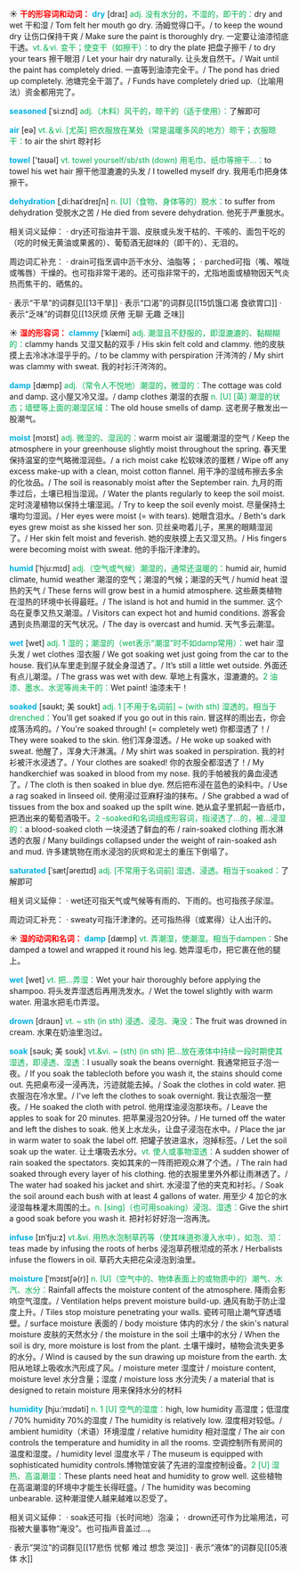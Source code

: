 ☀ <font color="red">**干的形容词和动词：**</font>
<font color="sky blue">**dry**</font> [draɪ] 
<font color="#00b050">adj. 没有水分的，不湿的，即干的：</font>dry and wet 干和湿 / Tom felt her mouth go dry. 汤姆觉得口干。/ to keep the wound dry 让伤口保持干爽 / Make sure the paint is thoroughly dry. 一定要让油漆彻底干透。<font color="#00b050">vt.＆vi. 变干；使变干（如擦干）：</font>to dry the plate 把盘子擦干 / to dry your tears 擦干眼泪 / Let your hair dry naturally. 让头发自然干。/ Wait until the paint has completely dried. 一直等到油漆完全干。/ The pond has dried up completely. 池塘完全干涸了。/ Funds have completely dried up.（比喻用法）资金都用完了。
           
<font color="sky blue">**seasoned**</font> [ˈsi:znd]
<font color="#00b050">adj.（木料）风干的，晾干的（适于使用）：</font>了解即可

<font color="sky blue">**air**</font> [eə] 
<font color="#00b050">vt.＆vi. [尤英] 把衣服放在某处（常是温暖多风的地方）晾干；衣服晾干：</font>to air the shirt 晾衬衫

<font color="sky blue">**towel**</font> ['taʊəl] 
<font color="#00b050">vt. towel yourself/sb/sth (down) 用毛巾、纸巾等擦干…：</font>to towel his wet hair 擦干他湿漉漉的头发 / I towelled myself dry. 我用毛巾把身体擦干。
                     
<font color="sky blue">**dehydration**</font> [ˌdi:haɪˈdreɪʃn]
<font color="#00b050">n. [U]（食物、身体等的）脱水：</font>to suffer from dehydration 受脱水之苦 / He died from severe dehydration. 他死于严重脱水。

相关词义延伸：
· dry还可指油井干涸、皮肤或头发干枯的、干咳的、面包干吃的（吃的时候无黄油或果酱的）、葡萄酒无甜味的（即干的）、无泪的。

周边词汇补充：
· drain可指烹调中沥干水分、油脂等；
· parched可指（嘴、喉咙或嘴唇）干燥的。也可指非常干渴的。还可指非常干的，尤指地面或植物因天气炎热而焦干的、晒焦的。

· 表示“干旱”的词群见[[13干旱]]
· 表示“口渴”的词群见[[15饥饿口渴 食欲胃口]]
· 表示“乏味”的词群见[[13厌烦 厌倦 无聊 无趣 乏味]]

☀ <font color="red">**湿的形容词：**</font>
<font color="sky blue">**clammy**</font> [ˈklæmi]
<font color="#00b050">adj. 潮湿且不舒服的，即湿漉漉的、黏糊糊的：</font>clammy hands 又湿又黏的双手 / His skin felt cold and clammy. 他的皮肤摸上去冷冰冰湿乎乎的。/ to be clammy with perspiration 汗涔涔的 / My shirt was clammy with sweat. 我的衬衫汗涔涔的。

<font color="sky blue">**damp**</font> [dæmp] 
<font color="#00b050">adj.（常令人不悦地）潮湿的，微湿的：</font>The cottage was cold and damp. 这小屋又冷又湿。/ damp clothes 潮湿的衣服 <font color="#00b050">n. [U] [英] 潮湿的状态；墙壁等上面的潮湿区域：</font>The old house smells of damp. 这老房子散发出一股潮气。
                      
<font color="sky blue">**moist**</font> [mɔɪst]
<font color="#00b050">adj. 微湿的、湿润的：</font>warm moist air 温暖潮湿的空气 / Keep the atmosphere in your greenhouse slightly moist throughout the spring. 春天里保持温室的空气略微湿润些。/ a rich moist cake 松软味浓的蛋糕 / Wipe off any excess make-up with a clean, moist cotton flannel. 用干净的湿绒布擦去多余的化妆品。/ The soil is reasonably moist after the September rain. 九月的雨季过后，土壤已相当湿润。/ Water the plants regularly to keep the soil moist. 定时浇灌植物以保持土壤湿润。/ Try to keep the soil evenly moist. 尽量保持土壤均匀湿润。/ Her eyes were moist (= with tears). 她眼含泪水。/ Beth's dark eyes grew moist as she kissed her son. 贝丝亲吻着儿子，黑黑的眼睛湿润了。/ Her skin felt moist and feverish. 她的皮肤摸上去又湿又热。/ His fingers were becoming moist with sweat. 他的手指汗津津的。

<font color="sky blue">**humid**</font> [ˈhju:mɪd]
<font color="#00b050">adj.（空气或气候）潮湿的，通常还温暖的：</font>humid air, humid climate, humid weather 潮湿的空气；潮湿的气候；潮湿的天气 / humid heat 湿热的天气 / These ferns will grow best in a humid atmosphere. 这些蕨类植物在湿热的环境中长得最旺。/ The island is hot and humid in the summer. 这个岛在夏季又热又潮湿。/ Visitors can expect hot and humid conditions. 游客会遇到炎热潮湿的天气状况。/ The day is overcast and humid. 天气多云潮湿。

<font color="sky blue">**wet**</font> [wet] 
<font color="#00b050">adj. 1 湿的；潮湿的（wet表示“潮湿”时不如damp常用）：</font>wet hair 湿头发 / wet clothes 湿衣服 / We got soaking wet just going from the car to the house. 我们从车里走到屋子就全身湿透了。/ It’s still a little wet outside. 外面还有点儿潮湿。/ The grass was wet with dew. 草地上有露水，湿漉漉的。<font color="#00b050">2 油漆、墨水、水泥等尚未干的：</font>Wet paint! 油漆未干！
           
<font color="sky blue">**soaked**</font> [səʊkt; 美 soʊkt]
<font color="#00b050">adj. 1 [不用于名词前] ~ (with sth) 湿透的。相当于drenched：</font>You'll get soaked if you go out in this rain. 冒这样的雨出去，你会成落汤鸡的。/ You're soaked through! (= completely wet) 你都湿透了！/ They were soaked to the skin. 他们浑身湿透。/ He woke up soaked with sweat. 他醒了，浑身大汗淋漓。/ My shirt was soaked in perspiration. 我的衬衫被汗水浸透了。/ Your clothes are soaked! 你的衣服全都湿透了！/ My handkerchief was soaked in blood from my nose. 我的手帕被我的鼻血浸透了。/ The cloth is then soaked in blue dye. 然后把布浸在蓝色的染料中。/ Use a rag soaked in linseed oil. 使用浸过亚麻籽油的抹布。/ She grabbed a wad of tissues from the box and soaked up the spilt wine. 她从盒子里抓起一沓纸巾，把洒出来的葡萄酒吸干。<font color="#00b050">2 -soaked和名词组成形容词，指浸透了…的，被…浸湿的：</font>a blood-soaked cloth 一块浸透了鲜血的布 / rain-soaked clothing 雨水淋透的衣服 / Many buildings collapsed under the weight of rain-soaked ash and mud. 许多建筑物在雨水浸泡的灰烬和泥土的重压下倒塌了。
           
<font color="sky blue">**saturated**</font> [ˈsætʃəreɪtɪd]
<font color="#00b050">adj. [不常用于名词前] 湿透、浸透。相当于soaked：</font>了解即可

相关词义延伸：
· wet还可指天气或气候等有雨的、下雨的。也可指孩子尿湿。

周边词汇补充：
· sweaty可指汗津津的。还可指热得（或累得）让人出汗的。

☀ <font color="red">**湿的动词和名词：**</font>
<font color="sky blue">**damp**</font> [dæmp] 
<font color="#00b050">vt. 弄潮湿，使潮湿。相当于dampen：</font>She damped a towel and wrapped it round his leg. 她弄湿毛巾，把它裹在他的腿上。

<font color="sky blue">**wet**</font> [wet] 
<font color="#00b050">vt. 把…弄湿：</font>Wet your hair thoroughly before applying the shampoo. 将头发弄湿透后再用洗发水。/ Wet the towel slightly with warm water. 用温水把毛巾弄湿。
            
<font color="sky blue">**drown**</font> [draʊn]
<font color="#00b050">vt. ~ sth (in sth) 浸透、浸泡、淹没：</font>The fruit was drowned in cream. 水果在奶油里泡过。          

<font color="sky blue">**soak**</font> [səʊk; 美 soʊk]
<font color="#00b050">vt.&vi. ~ (sth) (in sth) 把…放在液体中持续一段时期使其湿透，即浸透、湿透：</font>I usually soak the beans overnight. 我通常把豆子泡一夜。/ If you soak the tablecloth before you wash it, the stains should come out. 先把桌布浸一浸再洗，污迹就能去掉。/ Soak the clothes in cold water. 把衣服泡在冷水里。/ I've left the clothes to soak overnight. 我让衣服泡一整夜。/ He soaked the cloth with petrol. 他用煤油浸泡那块布。/ Leave the apples to soak for 20 minutes. 把苹果浸泡20分钟。/ He turned off the water and left the dishes to soak. 他关上水龙头，让盘子浸泡在水中。/ Place the jar in warm water to soak the label off. 把罐子放进温水，泡掉标签。/ Let the soil soak up the water. 让土壤吸去水分。<font color="#00b050">vt. 使人或事物湿透：</font>A sudden shower of rain soaked the spectators. 突如其来的一阵雨把观众淋了个透。/ The rain had soaked through every layer of his clothing. 他的衣服里里外外都让雨淋透了。/ The water had soaked his jacket and shirt. 水浸湿了他的夹克和衬衫。/ Soak the soil around each bush with at least 4 gallons of water. 用至少 4 加仑的水浸湿每株灌木周围的土。<font color="#00b050">n. [sing]（也可用soaking）浸泡、湿透：</font>Give the shirt a good soak before you wash it. 把衬衫好好泡一泡再洗。           
           
<font color="sky blue">**infuse**</font> [ɪnˈfju:z]
<font color="#00b050">vt.&vi. 用热水泡制草药等（使其味道弥漫入水中），如泡、沏：</font>teas made by infusing the roots of herbs 浸泡草药根沏成的茶水 / Herbalists infuse the flowers in oil. 草药大夫把花朵浸泡到油里。

<font color="sky blue">**moisture**</font> [ˈmɔɪstʃə(r)]
<font color="#00b050">n. [U]（空气中的、物体表面上的或物质中的）潮气、水汽、水分：</font>Rainfall affects the moisture content of the atmosphere. 降雨会影响空气湿度。/ Ventilation helps prevent moisture build-up. 通风有助于防止湿度上升。/ Tiles stop moisture penetrating your walls. 瓷砖可阻止潮气穿透墙壁。/ surface moisture 表面的 / body moisture 体内的水分 / the skin's natural moisture 皮肤的天然水分 / the moisture in the soil 土壤中的水分 / When the soil is dry, more moisture is lost from the plant. 土壤干燥时，植物会流失更多的水分。/ Wind is caused by the sun drawing up moisture from the earth. 太阳从地球上吸收水汽形成了风。/ moisture meter 湿度计 / moisture content, moisture level 水分含量；湿度 / moisture loss 水分流失 / a material that is designed to retain moisture 用来保持水分的材料
           
<font color="sky blue">**humidity**</font> [hju:ˈmɪdəti]
<font color="#00b050">n. 1 [U] 空气的湿度：</font>high, low humidity 高湿度；低湿度 / 70% humidity 70%的湿度 / The humidity is relatively low. 湿度相对较低。/ ambient humidity（术语）环境湿度 / relative humidity 相对湿度 / The air con controls the temperature and humidity in all the rooms. 空调控制所有房间的温度和湿度。/ humidity level 湿度水平 / The museum is equipped with sophisticated humidity controls.博物馆安装了先进的湿度控制设备。<font color="#00b050">2 [U] 湿热、高温潮湿：</font>These plants need heat and humidity to grow well. 这些植物在高温潮湿的环境中才能生长得旺盛。/ The humidity was becoming unbearable. 这种潮湿使人越来越难以忍受了。

相关词义延伸：
· soak还可指（长时间地）泡澡；
· drown还可作为比喻用法，可指被大量事物“淹没”。也可指声音盖过…。

· 表示“哭泣”的词群见[[17悲伤 忧郁 难过 想念 哭泣]]
· 表示“液体”的词群见[[05液体 水]]
